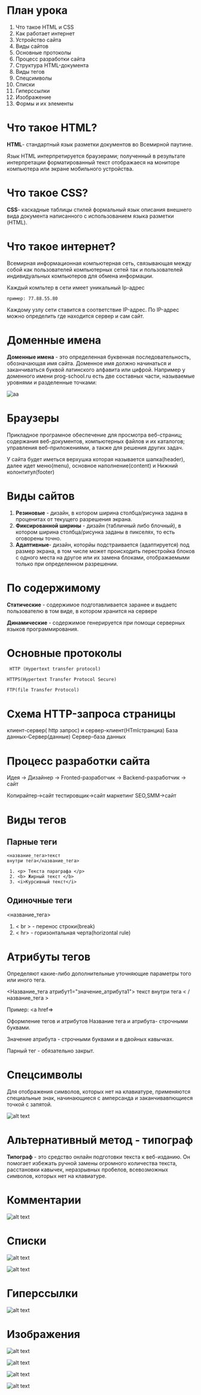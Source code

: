 # План урока 
1. Что такое HTML и CSS
2. Как работает интернет 
3. Устройство сайта
4. Виды сайтов
5. Основные протоколы
6. Процесс разработки сайта
7. Структура HTML-документа
8. Виды тегов
9. Спецсимволы
10. Списки
11. Гиперссылки
12. Изображение
13. Формы и их элементы

# Что такое HTML?

**HTML**- стандартный язык разметки документов во Всемирной паутине.

Язык HTML интерпретируется браузерами; полученный в результате интерпретации форматированный текст отображаеся на мониторе компьютера или экране мобильного устройства.

# Что такое CSS?
**CSS**- каскадные таблицы стилей формальный язык описания внешнего вида документа написанного с использованием языка разметки (HTML).

# Что такое интернет?

Всемирная информационная компьютерная сеть, связывающая между собой как пользователей компьютерных сетей так и пользователей индивидуальных компьютеров для обмена информации.

Каждый компьтер в сети имеет уникальный Ip-адрес 
```
пример: 77.88.55.80
```
Каждому узлу сети ставится в соответствие IP-адрес. 
По IP-адрес можно определить где находится сервер и сам сайт.

# Доменные имена
**Доменные имена** - это определенная буквенная последовательность, обозначающая имя сайта. Доменное имя должно начинаться и заканчиваться буквой латинского алфавита или цифрой.
 Например у доменного имени prog-school.ru есть две составных части, называемые уровнями и разделенные точками:

 ![аа](photo_2025-01-29_09-57-38.jpg)

 # Браузеры

 Прикладное програмное обеспечение для просмотра веб-страниц; содержания веб-документов, компьютерных файлов и их каталогов; управления веб-приложениями, а также для решения других задач.

 У сайта будет иметься верхушка которая называется шапка(header), далее идет меню(menu), основное наполнение(content) и Нижний колонтитул(footer)

 # Виды сайтов

 1. **Резиновые** - дизайн, в котором ширина столбца/рисунка задана в проценитах от текущего разрешения экрана.
 2. **Фиксированной ширины** - дизайн (табличный либо блочный), в котором ширина столбца/рисунка заданы в пикселях, то есть оговорены точно. 
 3. **Адаптивные**- дизайн, которйы подстраивается (адаптируется) под размер экрана, в том числе может происходить перестройка блоков с одного места на другое или их замена блоками, отображаемыми только при определенном разрешении.

 # По содержимому 
 **Статические** - содержимое подготавливается заранее и выдаетс пользователю в том виде, в котором хранится на сервере 
 
 **Динамические** - содержимое генерируется при помощи серверных языков программирования.

 # Основные протоколы
```
 HTTP (Hypertext transfer protocol)
 ```

 ```
 HTTPS(Hypertext Transfer Protocol Secure)
 ```
 
 ```
 FTP(file Transfer Protocol)
 ```

 # Схема HTTP-запроса страницы

 клиент-сервер( http запрос) и сервер-клиент(HTmlстранциа)
 База данных-Сервер(данные) Сервер-база данных

 # Процесс разработки сайта 

 Идея -> Дизайнер -> Fronted-разработчик -> Backend-разработчик -> сайт

 Копирайтер->сайт тестировщик->сайт маркетинг SEO,SMM->сайт

 # Виды тегов
 ## Парные теги

 ```
 <название_тега>текст
 внутри тега</название_тега>
 ```
```
 1. <p> Текста параграфа </p>
 2. <b> Жирный текст </b>
 3. <i>Курсивный текст</i>
```
 ## Одиночные теги
 <название_тега>

 1. < br > - перенос строки(break)
 2. < hr> - горизонтальная черта(horizontal rule)

# Атрибуты тегов 

Определяют какие-либо дополнительные уточняющие параметры того или иного тега.

<Название_тега атрибут1="значение_атрибута1"> текст внутри тега
< /название_тега >

Пример:
<a href=>

Оформление тегов и атрибутов 
Название тега и атрибута- строчными буквами.

Значение атрибута - строчными буквами и в двойных кавычках.

Парный тег - обязательно закрыт.

# Спецсимволы 

Для отображения символов, которых нет на клавиатуре, применяются специальные знак, начинающиеся с амперсанда и заканчивавпющиеся точкой с запятой.

![alt text](image.png) 

# Альтернативный метод - типограф

**Типограф** - это средство онлайн подготовки текста к веб-изданию. Он помогает избежать ручной замены огромного количества текста, расстановки кавычек, неразрывных пробелов, всевозможных символов, которых нет на клавиатуре.

# Комментарии

![alt text](image-1.png)

# Списки

![alt text](image-2.png)

![alt text](image-3.png)

# Гиперссылки

![alt text](image-4.png)

# Изображения

![alt text](image-5.png)

![alt text](image-6.png)

![alt text](image-7.png)

![alt text](image-8.png)